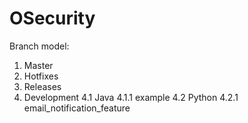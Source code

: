# OSecurity
Branch model:
1. Master
2. Hotfixes
3. Releases
4. Development
4.1 Java
4.1.1 example
4.2 Python
4.2.1 email_notification_feature
      
